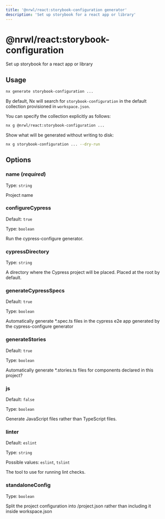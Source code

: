 ```yaml
---
title: '@nrwl/react:storybook-configuration generator'
description: 'Set up storybook for a react app or library'
---
```


# @nrwl/react:storybook-configuration

Set up storybook for a react app or library

## Usage

```bash
nx generate storybook-configuration ...
```

By default, Nx will search for `storybook-configuration` in the default collection provisioned in `workspace.json`.

You can specify the collection explicitly as follows:

```bash
nx g @nrwl/react:storybook-configuration ...
```

Show what will be generated without writing to disk:

```bash
nx g storybook-configuration ... --dry-run
```

## Options

### name (_**required**_)

Type: `string`

Project name

### configureCypress

Default: `true`

Type: `boolean`

Run the cypress-configure generator.

### cypressDirectory

Type: `string`

A directory where the Cypress project will be placed. Placed at the root by default.

### generateCypressSpecs

Default: `true`

Type: `boolean`

Automatically generate \*.spec.ts files in the cypress e2e app generated by the cypress-configure generator

### generateStories

Default: `true`

Type: `boolean`

Automatically generate \*.stories.ts files for components declared in this project?

### js

Default: `false`

Type: `boolean`

Generate JavaScript files rather than TypeScript files.

### linter

Default: `eslint`

Type: `string`

Possible values: `eslint`, `tslint`

The tool to use for running lint checks.

### standaloneConfig

Type: `boolean`

Split the project configuration into <projectRoot>/project.json rather than including it inside workspace.json
